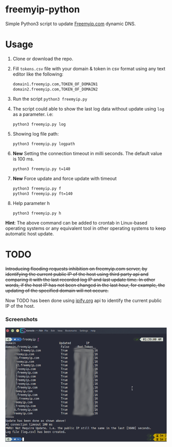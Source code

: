 # freemyip-python
Simple Python3 script to update [Freemyip.com](https://freemyip.com) dynamic DNS.

# Usage
 1. Clone or download the repo.
 2. Fill `tokens.csv` file with your domain & token in csv format using any text editor like the following:
 
       ```
       domain1.freemyip.com,TOKEN_OF_DOMAIN1
       domain2.freemyip.com,TOKEN_OF_DOMAIN2
       ```
 3. Run the script `python3 freemyip.py`
 4. The script could able to show the last log data without update using `log` as a parameter. i.e:
 
      ```
      python3 freemyip.py log
      ```
 5. Showing log file path:
 
    ```
    python3 freemyip.py logpath
    ```
 6. **New** Setting the connection timeout in milli seconds. The default value is 100 ms.
    ```
    python3 freemyip.py t=140
    ```
 7. **New** Force update and force update with timeout
    ```
    python3 freemyip.py f
    python3 freemyip.py ft=140
    ```
 8. Help parameter h
    ```
    python3 freemyip.py h
    ```
 
 **Hint**: The above command can be added to crontab in Linux-based operating systems or any equivalent tool in other operating systems to keep automatic host update.

 # TODO
 ~~Introducing flooding requests inhibition on freemyip.com server, by identifying the current public IP of the host using third party api and comparing it with the last recorded log IP and last update time. In other words, if the host IP has not been changed in the last hour, for example, the updating of the specified domain will not occure.~~

 Now TODO has been done using [ipify.org](https://www.ipify.org) api to identify the current public IP of the host.
 
 
 ### Screenshots
 
 ![Screen Shot #1](screenshot1.png)
